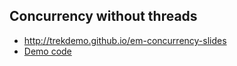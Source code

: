 ## Concurrency without threads

* http://trekdemo.github.io/em-concurrency-slides
* [Demo code](https://github.com/trekdemo/em-concurrency-slides/tree/gh-pages/demo)

